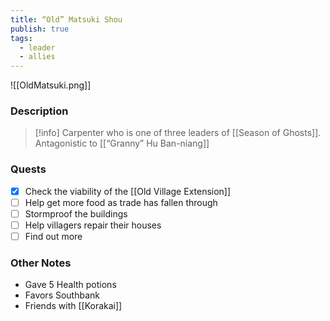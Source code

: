 ```yaml
---
title: “Old” Matsuki Shou
publish: true
tags:
  - leader
  - allies
---
```


![[OldMatsuki.png]]
### Description
> [!info] Carpenter who is one of three leaders of [[Season of Ghosts]]. Antagonistic to [[“Granny” Hu Ban-niang]]
### Quests
- [x] Check the viability of the [[Old Village Extension]]
- [ ] Help get more food as trade has fallen through
- [ ] Stormproof the buildings
- [ ] Help villagers repair their houses
- [ ] Find out more 
### Other Notes
- Gave 5 Health potions
- Favors Southbank
- Friends with [[Korakai]]
